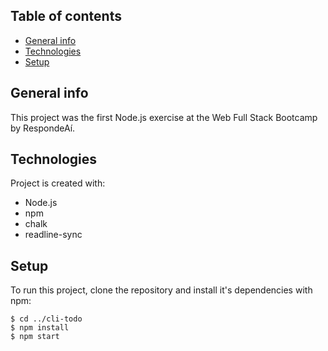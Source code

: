 ## Table of contents
* [General info](#general-info)
* [Technologies](#technologies)
* [Setup](#setup)

## General info
This project was the first Node.js exercise at the Web Full Stack Bootcamp by RespondeAí.
	
## Technologies
Project is created with:
* Node.js
* npm
* chalk
* readline-sync
	
## Setup
To run this project, clone the repository and install it's dependencies with npm:

```
$ cd ../cli-todo
$ npm install
$ npm start
```
